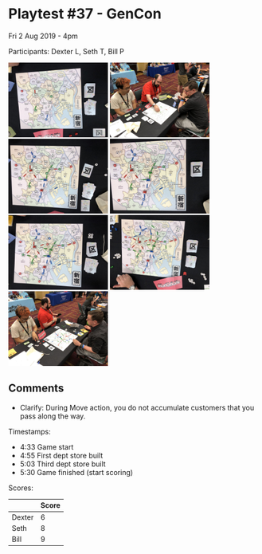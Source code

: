 # Playtest #37 - GenCon

Fri 2 Aug 2019 - 4pm

Participants: Dexter L, Seth T, Bill P

<img src="images/pt37/pt37-1877.jpg" height="150px"/> <img src="images/pt37/pt37-1878.jpg" height="150px"/> <img src="images/pt37/pt37-1879.jpg" height="150px"/> <img src="images/pt37/pt37-1880.jpg" height="150px"/> <img src="images/pt37/pt37-1881.jpg" height="150px"/> <img src="images/pt37/pt37-1882.jpg" height="150px"/> <img src="images/pt37/pt37-1883.jpg" height="150px"/> 

## Comments

* Clarify: During Move action, you do not accumulate customers that you pass along the way.

Timestamps:

* 4:33 Game start
* 4:55 First dept store built
* 5:03 Third dept store built
* 5:30 Game finished (start scoring)

Scores: 

|         | Score |
| ------- | ----- |
| Dexter  |    6  |
| Seth    |    8  |
| Bill    |    9  |
